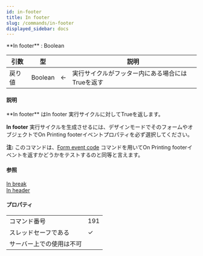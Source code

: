 ```yaml
---
id: in-footer
title: In footer
slug: /commands/in-footer
displayed_sidebar: docs
---
```


<!--REF #_command_.In footer.Syntax-->**In footer**  : Boolean<!-- END REF-->
<!--REF #_command_.In footer.Params-->
| 引数 | 型 |  | 説明 |
| --- | --- | --- | --- |
| 戻り値 | Boolean | &#8592; | 実行サイクルがフッター内にある場合にはTrueを返す |

<!-- END REF-->

#### 説明 

<!--REF #_command_.In footer.Summary-->**In footer** はIn footer 実行サイクルに対してTrueを返します。<!-- END REF-->  

**In footer** 実行サイクルを生成させるには、デザインモードでそのフォームやオブジェクトでOn Printing footerイベントプロパティを必ず選択してください。

**注:** このコマンドは、[Form event code](form-event-code.md) コマンドを用いてOn Printing footerイベントを返すかどうかをテストするのと同等と言えます。

#### 参照 

[In break](in-break.md)  
[In header](in-header.md)  

#### プロパティ
|  |  |
| --- | --- |
| コマンド番号 | 191 |
| スレッドセーフである | &check; |
| サーバー上での使用は不可 ||


